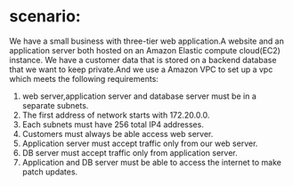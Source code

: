 # scenario:

We have a small business with three-tier web application.A website and an application server both hosted on an Amazon Elastic compute cloud(EC2) instance.
We have a customer data that is stored on a backend database that we want to keep private.And we use a Amazon VPC to set up a vpc which meets the following requirements:

1) web server,application server and database server must be in a separate subnets.
2) The first address of network starts with 172.20.0.0.
3) Each subnets must have 256 total IP4 addresses.
4) Customers must always be able access web server.
5) Application server must accept traffic only from our web server.
6) DB server must accept traffic only from application server.
7) Application and DB server must be able to access the internet to make patch updates.
